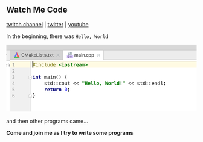 ## Watch Me Code

[twitch channel](https://yipcubed.github.io/twitch/) | [twitter](https://twitter.com/yipcubed) | [youtube](https://www.youtube.com/channel/UCTV_UOPu7EWXvYWsBFxMsSA/videos)

In the beginning, there was `Hello, World`

![Image](hello.png)

and then other programs came...

**Come and join me as I try to write some programs**
